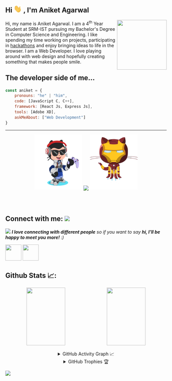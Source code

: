 <h2> Hi <img src="https://raw.githubusercontent.com/ABSphreak/ABSphreak/master/gifs/Hi.gif" width="25px"> , I'm Aniket Agarwal</h2>

<img align='right' src='https://octodex.github.com/images/daftpunktocat-thomas.gif' width='155' height='155'>

Hi, my name is Aniket Agarwal. I am a 4<sup>th</sup> Year Student at SRM-IST pursuing my Bachelor's Degree in Computer Science and Engineering. I like spending my time working on projects, participating in [hackathons](https://devpost.com/aniketagarwal57) and enjoy bringing ideas to life in the browser. I am a Web Developer. I love playing around with web design and hopefully creating something that makes people smile. 
<!-- Check out my portfolio [here](https://harshal09.vercel.app). -->


## The developer side of me...  
```javascript
const aniket = {
	pronouns: "he" | "him",
	code: [JavaScript C, C++],
	framework: [React Js, Express Js],
	tools: [Adobe XD],
	askMeAbout: ["Web Development"]
}
```

<hr height='.5' />

<p align="center">
   <img height="170" width="150" src="https://github.com/Harshal0902/Harshal0902/blob/main/gamer.png">
   <img align="center" src="https://github-readme-streak-stats.herokuapp.com?user=Aniket0920&theme=neon-dark"/>
   <img height="170" width="150" src="https://github.com/Harshal0902/Harshal0902/blob/main/IronMan.png">
</p>

## Connect with me: <img src="https://user-images.githubusercontent.com/53649201/99296951-8ef68900-286d-11eb-9bf3-fdb6cf13b585.gif" height="32px" style="padding-top: 50px;">
<img src="https://media.giphy.com/media/LnQjpWaON8nhr21vNW/giphy.gif" width="60"> <em><b>I love connecting with different people</b> so if you want to say <b>hi, I'll be happy to meet you more!</b> :)</em>  

[<img width='50' height='50' src="https://user-images.githubusercontent.com/64153988/134053455-cf3aa416-e192-4d79-a3e6-e229b340dbb1.png"/>](https://linkedin.com/in/aniket-agarwal-0920/)
[<img width='50' height='50' src="https://user-images.githubusercontent.com/64153988/134053752-f53f94fc-8cbc-4754-a547-a27694d237e4.png"/>](https://www.instagram.com/aaniket09/) 
<br />

<h2>Github Stats 📈:</h2>

  <p align="center">
  <img height="180" width="49%" src="https://github-readme-stats.vercel.app/api?username=Aniket0920&&show_icons=true&title_color=ff0066&icon_color=bb2acf&text_color=00ffff&bg_color=00001a" />
  <img height="180" width="49%" src="https://github-readme-stats.vercel.app/api/top-langs/?username=Aniket0920&title_color=ff0066&icon_color=bb2acf&text_color=00ffff&bg_color=00001a&layout=compact&hide=css" />
  </p>

<details align="center">
  <summary>GitHub Activity Graph 📈</summary>
<p align="center">
  <img src="https://activity-graph.herokuapp.com/graph?username=Aniket0920&theme=xcode" />
</p>
</details>

<details align="center">
  <summary>GitHub Trophies 🏆</summary>
<p align="center">
  <a href="https://github.com/ryo-ma/github-profile-trophy" target="_blank">
    <img src="https://github-profile-trophy.vercel.app/?username=Aniket0920&column=4&margin-w=5&margin-h=5&theme=darkhub"/>
  </a>
</p>
</details>

<p><code><img height="20" src="https://komarev.com/ghpvc/?username=Aniket0920&color=blue"></code></p>

<!--   
 funfact: "I love coding+eating+repeating"
- 🔭 I’m currently working on Front End Web Development
- 🌱 I’m currently learning MERN stack
- 😄 Pronouns: He/His
- 🎯 Portfolio site: [Portfolio](https://harshal09.netlify.app/)  
## Tech I'm familiar with...
<img height="80" src="https://skillsite.netlify.app/python.png"/> <img height="80" src="https://skillsite.netlify.app/C++.png"/> <img height="80"  src="https://skillsite.netlify.app/C.png"/> <img height="80" src="https://skillsite.netlify.app/Js.png" /> <img height="90" src="https://skillsite.netlify.app/react.png" />
<br />
-->



